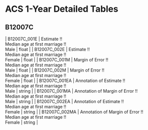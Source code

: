 # ACS 1-Year Detailed Tables

## B12007C

| B12007C_001E | Estimate !!<br>Median age at first marriage !!<br>Male | float |
| B12007C_002E | Estimate !!<br>Median age at first marriage !!<br>Female | float |
| B12007C_001M | Margin of Error !!<br>Median age at first marriage !!<br>Male | float |
| B12007C_002M | Margin of Error !!<br>Median age at first marriage !!<br>Female | float |
| B12007C_001EA | Annotation of Estimate !!<br>Median age at first marriage !!<br>Male | string |
| B12007C_001MA | Annotation of Margin of Error !!<br>Median age at first marriage !!<br>Male | string |
| B12007C_002EA | Annotation of Estimate !!<br>Median age at first marriage !!<br>Female | string |
| B12007C_002MA | Annotation of Margin of Error !!<br>Median age at first marriage !!<br>Female | string |

